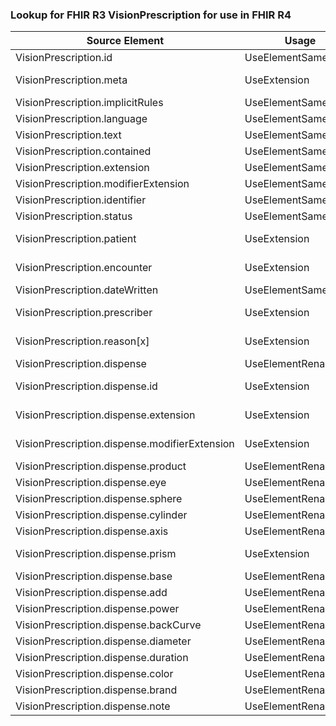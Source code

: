 ### Lookup for FHIR R3 VisionPrescription for use in FHIR R4

| Source Element | Usage | Target |
| -------------- | ----- | ------ |
| VisionPrescription.id | UseElementSameName | VisionPrescription.id |
| VisionPrescription.meta | UseExtension | http://hl7.org/fhir/3.0/StructureDefinition/extension-VisionPrescription.meta |
| VisionPrescription.implicitRules | UseElementSameName | VisionPrescription.implicitRules |
| VisionPrescription.language | UseElementSameName | VisionPrescription.language |
| VisionPrescription.text | UseElementSameName | VisionPrescription.text |
| VisionPrescription.contained | UseElementSameName | VisionPrescription.contained |
| VisionPrescription.extension | UseElementSameName | VisionPrescription.extension |
| VisionPrescription.modifierExtension | UseElementSameName | VisionPrescription.modifierExtension |
| VisionPrescription.identifier | UseElementSameName | VisionPrescription.identifier |
| VisionPrescription.status | UseElementSameName | VisionPrescription.status |
| VisionPrescription.patient | UseExtension | http://hl7.org/fhir/3.0/StructureDefinition/extension-VisionPrescription.patient |
| VisionPrescription.encounter | UseExtension | http://hl7.org/fhir/3.0/StructureDefinition/extension-VisionPrescription.encounter |
| VisionPrescription.dateWritten | UseElementSameName | VisionPrescription.dateWritten |
| VisionPrescription.prescriber | UseExtension | http://hl7.org/fhir/3.0/StructureDefinition/extension-VisionPrescription.prescriber |
| VisionPrescription.reason[x] | UseExtension | http://hl7.org/fhir/3.0/StructureDefinition/extension-VisionPrescription.reason |
| VisionPrescription.dispense | UseElementRenamed | VisionPrescription.lensSpecification |
| VisionPrescription.dispense.id | UseExtension | http://hl7.org/fhir/3.0/StructureDefinition/extension-VisionPrescription.dispense.id |
| VisionPrescription.dispense.extension | UseExtension | http://hl7.org/fhir/3.0/StructureDefinition/extension-VisionPrescription.dispense.extension |
| VisionPrescription.dispense.modifierExtension | UseExtension | http://hl7.org/fhir/3.0/StructureDefinition/extension-VisionPrescription.dispense.modifierExtension |
| VisionPrescription.dispense.product | UseElementRenamed | VisionPrescription.lensSpecification.product |
| VisionPrescription.dispense.eye | UseElementRenamed | VisionPrescription.lensSpecification.eye |
| VisionPrescription.dispense.sphere | UseElementRenamed | VisionPrescription.lensSpecification.sphere |
| VisionPrescription.dispense.cylinder | UseElementRenamed | VisionPrescription.lensSpecification.cylinder |
| VisionPrescription.dispense.axis | UseElementRenamed | VisionPrescription.lensSpecification.axis |
| VisionPrescription.dispense.prism | UseExtension | http://hl7.org/fhir/3.0/StructureDefinition/extension-VisionPrescription.dispense.prism |
| VisionPrescription.dispense.base | UseElementRenamed | VisionPrescription.lensSpecification.prism.base |
| VisionPrescription.dispense.add | UseElementRenamed | VisionPrescription.lensSpecification.add |
| VisionPrescription.dispense.power | UseElementRenamed | VisionPrescription.lensSpecification.power |
| VisionPrescription.dispense.backCurve | UseElementRenamed | VisionPrescription.lensSpecification.backCurve |
| VisionPrescription.dispense.diameter | UseElementRenamed | VisionPrescription.lensSpecification.diameter |
| VisionPrescription.dispense.duration | UseElementRenamed | VisionPrescription.lensSpecification.duration |
| VisionPrescription.dispense.color | UseElementRenamed | VisionPrescription.lensSpecification.color |
| VisionPrescription.dispense.brand | UseElementRenamed | VisionPrescription.lensSpecification.brand |
| VisionPrescription.dispense.note | UseElementRenamed | VisionPrescription.lensSpecification.note |
